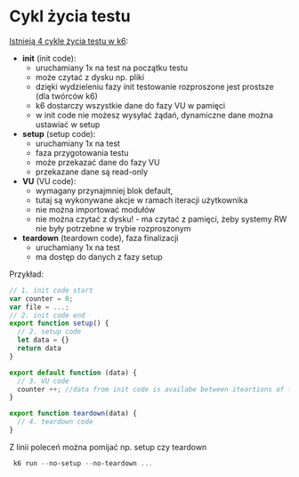 # Cykl życia testu

[Istnieją 4 cykle życia testu w k6](https://k6.io/docs/using-k6/test-life-cycle/):
- **init** (init code):
  - uruchamiany 1x na test na początku testu
  - może czytać z dysku np. pliki
  - dzięki wydzieleniu fazy init testowanie rozproszone jest prostsze (dla twórców k6)
  - k6 dostarczy wszystkie dane do fazy VU w pamięci
  - w init code nie możesz wysyłać żądań, dynamiczne dane można ustawiać w setup
- **setup** (setup code):
  - uruchamiany 1x na test
  - faza przygotowania testu 
  - może przekazać dane do fazy VU
  - przekazane dane są read-only
- **VU** (VU code):
  - wymagany przynajmniej blok default, 
  - tutaj są wykonywane akcje w ramach iteracji użytkownika
  - nie można importować modułów
  - nie można czytać z dysku! - ma czytać z pamięci, żeby systemy RW nie były potrzebne w trybie rozproszonym
- **teardown** (teardown code), faza finalizacji
  - uruchamiany 1x na test
  - ma dostęp do danych z fazy setup
    
Przykład:

```js
// 1. init code start
var counter = 0;
var file = ...;
// 2. init code end
export function setup() {
  // 2. setup code
  let data = {}
  return data
}

export default function (data) {
  // 3. VU code
  counter ++; //data from init code is availabe between iteartions of the same VU
}

export function teardown(data) {
  // 4. teardown code
}
```

Z linii poleceń można pomijać np. setup czy teardown

```powershell
 k6 run --no-setup --no-teardown ...
```
